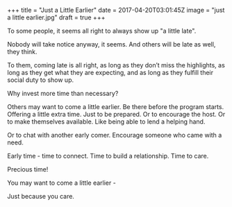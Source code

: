 
+++
title = "Just a Little Earlier"
date = 2017-04-20T03:01:45Z
image = "just a little earlier.jpg"
draft = true
+++

To some people, it seems all right to always show up "a little late". 

Nobody will take notice anyway, it seems. And others will be late as well, they think.

To them, coming late is all right, as long as they don’t miss the highlights, as long as they get what they are expecting, and as long as they fulfill their social duty to show up.

Why invest more time than necessary?

Others may want to come a little earlier. Be there before the program starts. Offering a little extra time. Just to be prepared. Or to encourage the host. Or to make themselves available. Like being able to lend a helping hand. 

Or to chat with another early comer. Encourage someone who came with a need.

Early time - time to connect. Time to build a relationship. Time to care.

Precious time!

You may want to come a little earlier - 

Just because you care.